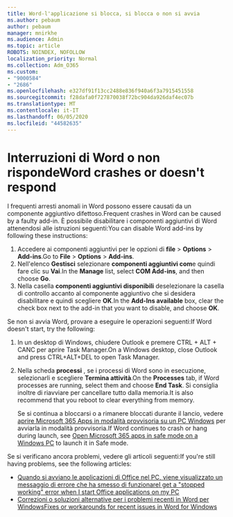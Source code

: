```yaml
---
title: Word-l'applicazione si blocca, si blocca o non si avvia
ms.author: pebaum
author: pebaum
manager: mnirkhe
ms.audience: Admin
ms.topic: article
ROBOTS: NOINDEX, NOFOLLOW
localization_priority: Normal
ms.collection: Adm_O365
ms.custom:
- "9000584"
- "2686"
ms.openlocfilehash: e327df91f13cc2488e836f940a6f3a7915451558
ms.sourcegitcommit: f28dafa0f727870038f72bc904da926daf4ec07b
ms.translationtype: MT
ms.contentlocale: it-IT
ms.lasthandoff: 06/05/2020
ms.locfileid: "44582635"
---
```

# <a name="word-crashes-or-doesnt-respond"></a><span data-ttu-id="c3229-102">Interruzioni di Word o non risponde</span><span class="sxs-lookup"><span data-stu-id="c3229-102">Word crashes or doesn't respond</span></span>

<span data-ttu-id="c3229-103">I frequenti arresti anomali in Word possono essere causati da un componente aggiuntivo difettoso.</span><span class="sxs-lookup"><span data-stu-id="c3229-103">Frequent crashes in Word can be caused by a faulty add-in.</span></span> <span data-ttu-id="c3229-104">È possibile disabilitare i componenti aggiuntivi di Word attenendosi alle istruzioni seguenti:</span><span class="sxs-lookup"><span data-stu-id="c3229-104">You can disable Word add-ins by following these instructions:</span></span>

1. <span data-ttu-id="c3229-105">Accedere ai componenti aggiuntivi per le opzioni di **file**  >  **Options**  >  **Add-ins**.</span><span class="sxs-lookup"><span data-stu-id="c3229-105">Go to **File** > **Options** > **Add-ins**.</span></span>
2. <span data-ttu-id="c3229-106">Nell'elenco **Gestisci** selezionare **componenti aggiuntivi com**e quindi fare clic su **Vai**.</span><span class="sxs-lookup"><span data-stu-id="c3229-106">In the **Manage** list, select **COM Add-ins**, and then choose **Go**.</span></span>
3. <span data-ttu-id="c3229-107">Nella casella **componenti aggiuntivi disponibili** deselezionare la casella di controllo accanto al componente aggiuntivo che si desidera disabilitare e quindi scegliere **OK**.</span><span class="sxs-lookup"><span data-stu-id="c3229-107">In the **Add-Ins available** box, clear the check box next to the add-in that you want to disable, and choose **OK**.</span></span>

<span data-ttu-id="c3229-108">Se non si avvia Word, provare a eseguire le operazioni seguenti:</span><span class="sxs-lookup"><span data-stu-id="c3229-108">If Word doesn't start, try the following:</span></span>

1.   <span data-ttu-id="c3229-109">In un desktop di Windows, chiudere Outlook e premere CTRL + ALT + CANC per aprire Task Manager.</span><span class="sxs-lookup"><span data-stu-id="c3229-109">On a Windows desktop, close Outlook and press CTRL+ALT+DEL to open Task Manager.</span></span> 
2. <span data-ttu-id="c3229-110">Nella scheda **processi** , se i processi di Word sono in esecuzione, selezionarli e scegliere **Termina attività**.</span><span class="sxs-lookup"><span data-stu-id="c3229-110">On the **Processes** tab, if Word processes are running, select them and choose **End Task**.</span></span> <span data-ttu-id="c3229-111">Si consiglia inoltre di riavviare per cancellare tutto dalla memoria.</span><span class="sxs-lookup"><span data-stu-id="c3229-111">It is also recommend that you reboot to clear everything from memory.</span></span>

    <span data-ttu-id="c3229-112">Se si continua a bloccarsi o a rimanere bloccati durante il lancio, vedere [aprire Microsoft 365 Apps in modalità provvisoria su un PC Windows](https://support.office.com/article/Open-Office-apps-in-safe-mode-on-a-Windows-PC-dedf944a-5f4b-4afb-a453-528af4f7ac72) per avviarla in modalità provvisoria.</span><span class="sxs-lookup"><span data-stu-id="c3229-112">If Word continues to crash or hang during launch, see [Open Microsoft 365 apps in safe mode on a Windows PC](https://support.office.com/article/Open-Office-apps-in-safe-mode-on-a-Windows-PC-dedf944a-5f4b-4afb-a453-528af4f7ac72) to launch it in Safe mode.</span></span>

<span data-ttu-id="c3229-113">Se si verificano ancora problemi, vedere gli articoli seguenti:</span><span class="sxs-lookup"><span data-stu-id="c3229-113">If you're still having problems, see the following articles:</span></span> 
- [<span data-ttu-id="c3229-114">Quando si avviano le applicazioni di Office nel PC, viene visualizzato un messaggio di errore che ha smesso di funzionare</span><span class="sxs-lookup"><span data-stu-id="c3229-114">I get a "stopped working" error when I start Office applications on my PC</span></span>](https://support.office.com/article/52bd7985-4e99-4a35-84c8-2d9b8301a2fa)
- [<span data-ttu-id="c3229-115">Correzioni o soluzioni alternative per i problemi recenti in Word per Windows</span><span class="sxs-lookup"><span data-stu-id="c3229-115">Fixes or workarounds for recent issues in Word for Windows</span></span>](https://support.office.com/article/bf6bf17c-2807-4871-83ce-e337ae8f0b86)